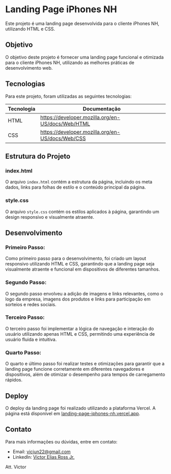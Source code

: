 # Landing Page iPhones NH

Este projeto é uma landing page desenvolvida para o cliente iPhones NH, utilizando HTML e CSS.

## Objetivo

O objetivo deste projeto é fornecer uma landing page funcional e otimizada para o cliente iPhones NH, utilizando as melhores práticas de desenvolvimento web.

## Tecnologias

Para este projeto, foram utilizadas as seguintes tecnologias:

| Tecnologia | Documentação                                             |
|------------|----------------------------------------------------------|
| HTML       | https://developer.mozilla.org/en-US/docs/Web/HTML        |
| CSS        | https://developer.mozilla.org/en-US/docs/Web/CSS         |

## Estrutura do Projeto

### index.html

O arquivo `index.html` contém a estrutura da página, incluindo os meta dados, links para folhas de estilo e o conteúdo principal da página.

### style.css

O arquivo `style.css` contém os estilos aplicados à página, garantindo um design responsivo e visualmente atraente.

## Desenvolvimento

### Primeiro Passo:

Como primeiro passo para o desenvolvimento, foi criado um layout responsivo utilizando HTML e CSS, garantindo que a landing page seja visualmente atraente e funcional em dispositivos de diferentes tamanhos.

### Segundo Passo:

O segundo passo envolveu a adição de imagens e links relevantes, como o logo da empresa, imagens dos produtos e links para participação em sorteios e redes sociais.

### Terceiro Passo:

O terceiro passo foi implementar a lógica de navegação e interação do usuário utilizando apenas HTML e CSS, permitindo uma experiência de usuário fluida e intuitiva.

### Quarto Passo:

O quarto e último passo foi realizar testes e otimizações para garantir que a landing page funcione corretamente em diferentes navegadores e dispositivos, além de otimizar o desempenho para tempos de carregamento rápidos.

## Deploy

O deploy da landing page foi realizado utilizando a plataforma Vercel. A página está disponível em [landing-page-iphones-nh.vercel.app](https://landing-page-iphones-nh.vercel.app).

## Contato

Para mais informações ou dúvidas, entre em contato:

- Email: vicjun22@gmail.com
- LinkedIn: [Victor Elias Ross Jr.](https://www.linkedin.com/in/victor-elias-ross-jr/)

Att. Victor
